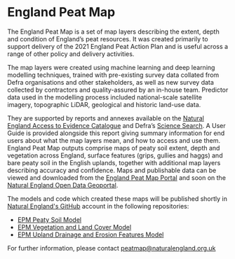 # England Peat Map
The England Peat Map is a set of map layers describing the extent, depth and condition of England’s peat resources. It was created primarily to support delivery of the 2021 England Peat Action Plan and is useful across a range of other policy and delivery activities.   

The map layers were created using machine learning and deep learning modelling techniques, trained with pre-existing survey data collated from Defra organisations and other stakeholders, as well as new survey data collected by contractors and quality-assured by an in-house team. Predictor data used in the modelling process included national-scale satellite imagery, topographic LiDAR, geological and historic land-use data.  

They are supported by reports and annexes available on the [Natural England Access to Evidence Catalogue](https://publications.naturalengland.org.uk/publication/5075614867128320) and Defra’s [Science Search](https://sciencesearch.defra.gov.uk/). A User Guide is provided alongside this report giving summary information for end users about what the map layers mean, and how to access and use them.  England Peat Map outputs comprise maps of peaty soil extent, depth and vegetation across England, surface features (grips, gullies and haggs) and bare peaty soil in the English uplands, together with additional map layers describing accuracy and confidence. Maps and publishable data can be viewed and downloaded from the [England Peat Map Portal](https://england-peat-map-portal-ncea.hub.arcgis.com/) and soon on the [Natural England Open Data Geoportal](https://naturalengland-defra.opendata.arcgis.com/).  

The models and code which created these maps will be published shortly in [Natural England's GitHub](https://www.github.com/naturalengland/epm) account in the following repositories: 
- [EPM Peaty Soil Model](https://github.com/naturalengland/EPM_peaty_soil_v1) 
- [EPM Vegetation and Land Cover Model](https://www.github.com/naturalengland/EPM_vegetation_v1)
- [EPM Upland Drainage and Erosion Features Model](https://www.github.com/naturalengland/EPM_drainage_erosion_v1)

For further information, please contact peatmap@naturalengland.org.uk
